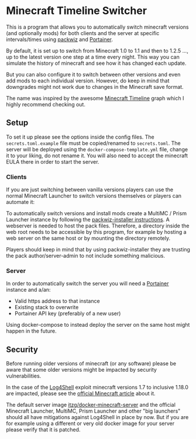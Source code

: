 # Minecraft Timeline Switcher

This is a program that allows you to automatically switch minecraft versions (and optionally mods)
for both clients and the server at specific intervals/times using
[packwiz](https://packwiz.infra.link) and [Portainer](https://www.portainer.io/).

By default, it is set up to switch from Minecraft 1.0 to 1.1 and then to 1.2.5 ...,
up to the latest version one step at a time every night.
This way you can simulate the history of minecraft and see how it has changed each update.

But you can also configure it to switch between other versions and even add mods to each individual version.
However, do keep in mind that downgrades might not work due to changes in the Minecraft save format.

The name was inspired by the awesome [Minecraft Timeline](https://minecraft-timeline.github.io/) graph which I highly
recommend checking out.

## Setup

To set it up please see the options inside the config files.
The `secrets.toml.example` file must be copied/renamed to `secrets.toml`.
The server will be deployed using the `docker-compose-template.yml` file, change it to your liking, do not rename it.
You will also need to accept the minecraft EULA there in order to start the server.

### Clients

If you are just switching between vanilla versions players can use the normal Minecraft Launcher to switch versions
themselves or players can automate it:

To automatically switch versions and install mods create a MultiMC / Prism Launcher instance by following the
[packwiz-installer instructions](https://packwiz.infra.link/tutorials/installing/packwiz-installer/).
A webserver is needed to host the pack files. Therefore, a directory inside the web root needs to be accessible
by this program, for example by hosting a web server on the same host or by mounting the directory remotely.

Players should keep in mind that by using packwiz-installer they are trusting the pack author/server-admin
to not include something malicious.

### Server

In order to automatically switch the server you will need a [Portainer](https://www.portainer.io/) instance and a/an:

- Valid https address to that instance
- Existing stack to overwrite
- Portainer API key (preferably of a new user)

Using docker-compose to instead deploy the server on the same host might happen in the future.

## Security

Before running older versions of minecraft (or any software) please be aware that some older versions might be impacted
by security vulnerabilities.

In the case of the [Log4Shell](https://en.wikipedia.org/wiki/Log4Shell)
exploit minecraft versions 1.7 to inclusive 1.18.0 are impacted, please see the
[official Minecraft article](https://www.minecraft.net/en-us/article/important-message--security-vulnerability-java-edition)
about it.

The default server image [itzg/docker-minecraft-server](https://github.com/itzg/docker-minecraft-server)
and the official Minecraft Launcher, MultiMC, Prism Launcher and other "big launchers"
should all have mitigations against Log4Shell in place by now.
But if you are for example using a different or very old docker image for your server please verify that it is patched.
